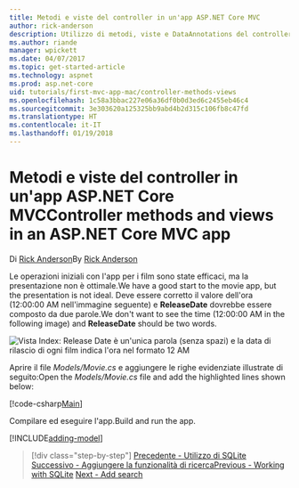 ```yaml
---
title: Metodi e viste del controller in un'app ASP.NET Core MVC
author: rick-anderson
description: Utilizzo di metodi, viste e DataAnnotations del controller
ms.author: riande
manager: wpickett
ms.date: 04/07/2017
ms.topic: get-started-article
ms.technology: aspnet
ms.prod: asp.net-core
uid: tutorials/first-mvc-app-mac/controller-methods-views
ms.openlocfilehash: 1c58a3bbac227e06a36df0b0d3ed6c2455eb46c4
ms.sourcegitcommit: 3e303620a125325bb9abd4b2d315c106fb8c47fd
ms.translationtype: HT
ms.contentlocale: it-IT
ms.lasthandoff: 01/19/2018
---
```

# <a name="controller-methods-and-views-in-an-aspnet-core-mvc-app"></a><span data-ttu-id="1f667-103">Metodi e viste del controller in un'app ASP.NET Core MVC</span><span class="sxs-lookup"><span data-stu-id="1f667-103">Controller methods and views in an ASP.NET Core MVC app</span></span>

<span data-ttu-id="1f667-104">Di [Rick Anderson](https://twitter.com/RickAndMSFT)</span><span class="sxs-lookup"><span data-stu-id="1f667-104">By [Rick Anderson](https://twitter.com/RickAndMSFT)</span></span>

<span data-ttu-id="1f667-105">Le operazioni iniziali con l'app per i film sono state efficaci, ma la presentazione non è ottimale.</span><span class="sxs-lookup"><span data-stu-id="1f667-105">We have a good start to the movie app, but the presentation is not ideal.</span></span> <span data-ttu-id="1f667-106">Deve essere corretto il valore dell'ora (12:00:00 AM nell'immagine seguente) e **ReleaseDate** dovrebbe essere composto da due parole.</span><span class="sxs-lookup"><span data-stu-id="1f667-106">We don't want to see the time (12:00:00 AM in the following image) and **ReleaseDate** should be two words.</span></span>

![Vista Index: Release Date è un'unica parola (senza spazi) e la data di rilascio di ogni film indica l'ora nel formato 12 AM](../../tutorials/first-mvc-app/working-with-sql/_static/m55.png)

<span data-ttu-id="1f667-108">Aprire il file *Models/Movie.cs* e aggiungere le righe evidenziate illustrate di seguito:</span><span class="sxs-lookup"><span data-stu-id="1f667-108">Open the *Models/Movie.cs* file and add the highlighted lines shown below:</span></span>

[!code-csharp[Main](../../tutorials/first-mvc-app/start-mvc/sample/MvcMovie/Models/MovieDate.cs?name=snippet_1&highlight=2,11-12)]

<span data-ttu-id="1f667-109">Compilare ed eseguire l'app.</span><span class="sxs-lookup"><span data-stu-id="1f667-109">Build and run the app.</span></span>

<!-- include start
![MVC Movie application open browser showing movie data](../../tutorials/first-mvc-app/working-with-sql/_static/m55.png)

 -->

[!INCLUDE[adding-model](../../includes/mvc-intro/controller-methods-views.md)]

>[!div class="step-by-step"]
<span data-ttu-id="1f667-110">[Precedente - Utilizzo di SQLite](working-with-sql.md)
[Successivo - Aggiungere la funzionalità di ricerca](search.md)</span><span class="sxs-lookup"><span data-stu-id="1f667-110">[Previous - Working with SQLite](working-with-sql.md)
[Next - Add search](search.md)</span></span>
